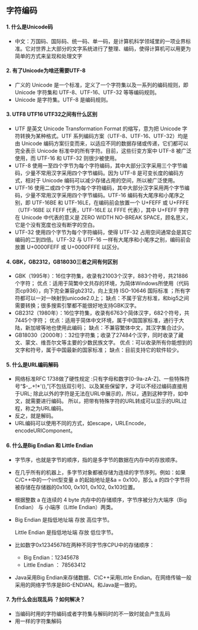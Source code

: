 ## 字符编码

#### 1. 什么是Unicode码 

- 中文：万国码、国际码、统一码、单一码，是计算机科学领域里的一项业界标准。它对世界上大部分的文字系统进行了整理、编码，使得计算机可以用更为简单的方式来呈现和处理文字 

#### 2. 有了Unicode为啥还需要UTF-8 

- 广义的 Unicode 是一个标准，定义了一个字符集以及一系列的编码规则，即 Unicode 字符集和 UTF-8、UTF-16、UTF-32 等等编码规则。 
- Unicode 是字符集。UTF-8 是编码规则。 

#### 3. UTF8 UTF16 UTF32之间有什么区别 

- UTF 是英文 Unicode Transformation Format 的缩写，意为把 Unicode 字符转换为某种格式。UTF 系列编码方案（UTF-8、UTF-16、UTF-32）均是由 Unicode 编码方案衍变而来，以适应不同的数据存储或传递，它们都可以完全表示 Unicode 标准中的所有字符。目前，这些衍变方案中 UTF-8 被广泛使用，而 UTF-16 和 UTF-32 则很少被使用。   
- UTF-8 使用一至四个字节为每个字符编码，其中大部分汉字采用三个字节编码，少量不常用汉字采用四个字节编码。因为 UTF-8 是可变长度的编码方式，相对于 Unicode 编码可以减少存储占用的空间，所以被广泛使用。 
- UTF-16 使用二或四个字节为每个字符编码，其中大部分汉字采用两个字节编码，少量不常用汉字采用四个字节编码。UTF-16 编码有大尾序和小尾序之别，即 UTF-16BE 和 UTF-16LE，在编码前会放置一个 U+FEFF 或 U+FFFE（UTF-16BE 以 FEFF 代表，UTF-16LE 以 FFFE 代表），其中 U+FEFF 字符在 Unicode 中代表的意义是 ZERO WIDTH NO-BREAK SPACE，顾名思义，它是个没有宽度也没有断字的空白。   
- UTF-32 使用四个字节为每个字符编码，使得 UTF-32 占用空间通常会是其它编码的二到四倍。UTF-32 与 UTF-16 一样有大尾序和小尾序之别，编码前会放置 U+0000FEFF 或 U+0000FFFE 以区分。 

#### 4. GBK，GB2312，GB18030三者之间有何区别 

- GBK（1995年）：16位字符集，收录有21003个汉字，883个符号，共21886个字符；  优点：适用于简繁中文共存的环境，为简体Windows所使用（代码页cp936），向下完全兼容gb2312，向上支持 ISO-10646 国际标准 ；所有字符都可以一对一映射到unicode2.0上； 缺点：不属于官方标准，和big5之间需要转换；很多搜索引擎都不能很好地支持GBK汉字。 
- GB2312（1980年）：16位字符集，收录有6763个简体汉字，682个符号，共7445个字符；  优点：适用于简体中文环境，属于中国国家标准，通行于大陆，新加坡等地也使用此编码；  缺点：不兼容繁体中文，其汉字集合过少。  
- GB18030（2000年）：32位字符集；收录了27484个汉字，同时收录了藏文、蒙文、维吾尔文等主要的少数民族文字。  优点：可以收录所有你能想到的文字和符号，属于中国最新的国家标准；  缺点：目前支持它的软件较少。 

#### 5. 什么是URL编码解码 

- 网络标准RFC 1738做了硬性规定 :只有字母和数字[0-9a-zA-Z]、一些特殊符号“$-_.+!*'(),”[不包括双引号]、以及某些保留字，才可以不经过编码直接用于URL; 除此以外的字符是无法在URL中展示的，所以，遇到这种字符，如中文，就需要进行编码。 所以，把带有特殊字符的URL转成可以显示的URL过程，称之为URL编码。
-  反之，就是解码。
-  URL编码可以使用不同的方式，如escape，URLEncode，encodeURIComponent。 

#### 6. 什么是Big Endian 和 Little Endian 

- 字节序，也就是字节的顺序，指的是多字节的数据在内存中的存放顺序。 

- 在几乎所有的机器上，多字节对象都被存储为连续的字节序列。例如：如果C/C++中的一个int型变量 a 的起始地址是&a = 0x100，那么 a 的四个字节将被存储在存储器的0x100, 0x101, 0x102, 0x103位置。

-  根据整数 a 在连续的 4 byte 内存中的存储顺序，字节序被分为大端序（Big Endian） 与 小端序（Little Endian）两类。

-  Big Endian 是指低地址端 存放 高位字节。 

   Little Endian 是指低地址端 存放 低位字节。 

- 比如数字0x12345678在两种不同字节序CPU中的存储顺序：

  -  Big Endian：12345678 
  - Little Endian ： 78563412 

- Java采用Big Endian来存储数据、C\C++采用Little Endian。在网络传输一般采用的网络字节序是BIG-ENDIAN。和Java是一致的。 

#### 7. 为什么会出现乱码 ？如何解决？

- 当编码时用的字符编码或者字符集与解码时的不一致时就会产生乱码 
- 用一样的字符集解码